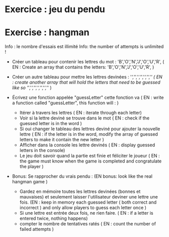 # Exercice : jeu du pendu
# Exercise : hangman

Info : le nombre d'essais est illimité
Info: the number of attempts is unlimited !

* Créer un tableau pour contenir les lettres du mot : 'B','O','N','J','O','U','R', ( EN : Create an array that contains the letters: 'B','O','N','J','O','U','R', )
* Créer un autre tableau pour mettre les lettres devinées : '_','_','_','_','_','_','_' ( EN : create another array that will hold the letters that need to be guessed like so   '_','_','_','_','_','_','_' )

* Écrivez une fonction appelée "guessLetter" cette fonction va ( EN : write a function called "guessLetter", this function will : )
    - Itérer à travers les lettres ( EN : iterate through each letter)
    - Voir si la lettre deviné se trouve dans le mot ( EN : check if the guessed letter is in the word )
    - Si oui changer le tableau des lettres deviné pour ajouter la nouvelle lettre ( EN : if the letter is in the word, modify the array of guessed letters to make it contain the new letter )
    - Afficher dans la console les lettre devinés ( EN : display guessed letters in the console)
    - Le jeu doit savoir quand la partie est finie et féliciter le joueur ( EN : the game must know when the game is completed and congratulate the player )


* Bonus: Se rapprocher du vrais pendu : (EN bonus: look like the real hangman game )
    - Gardez en mémoire toutes les lettres devinées (bonnes et mauvaises) et seulement laisser l'utilisateur deviner une lettre une fois. 
    (EN : keep in memory each guessed letter ( both correct and incorrect ) and only allow players to guess each letter once )
    - Si une lettre est entrée deux fois, ne rien faire. ( EN : if a letter is entered twice, nothing happens)
    - compter le nombre de tentatives ratés ( EN : count the number of failed attempts )
